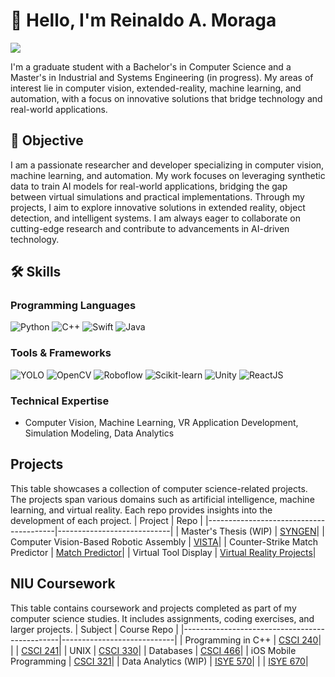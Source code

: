 # 👋 Hello, I'm Reinaldo A. Moraga
<a href="https://www.linkedin.com/in/reinaldo-moraga/"><img src="https://img.shields.io/badge/-LinkedIn-0072b1?&style=for-the-badge&logo=linkedin&logoColor=white" /></a>


I'm a graduate student with a Bachelor's in Computer Science and a Master's in Industrial and Systems Engineering (in progress). My areas of interest lie in computer vision, extended-reality, machine learning, and automation, with a focus on innovative solutions that bridge technology and real-world applications.


## 🎯 Objective
I am a passionate researcher and developer specializing in computer vision, machine learning, and automation. My work focuses on leveraging synthetic data to train AI models for real-world applications, bridging the gap between virtual simulations and practical implementations. Through my projects, I aim to explore innovative solutions in extended reality, object detection, and intelligent systems. I am always eager to collaborate on cutting-edge research and contribute to advancements in AI-driven technology.



## 🛠️ Skills  
### Programming Languages  
![Python](https://img.shields.io/badge/Python-3776AB?style=for-the-badge&logo=python&logoColor=white) ![C++](https://img.shields.io/badge/C++-00599C?style=for-the-badge&logo=cplusplus&logoColor=white) ![Swift](https://img.shields.io/badge/Swift-FA7343?style=for-the-badge&logo=swift&logoColor=white) ![Java](https://img.shields.io/badge/Java-007396?style=for-the-badge&logo=java&logoColor=white)  

### Tools & Frameworks  
![YOLO](https://img.shields.io/badge/YOLO-050c6e?style=for-the-badge&logo=yolo&logoColor=white) ![OpenCV](https://img.shields.io/badge/OpenCV-5C3EE8?style=for-the-badge&logo=opencv&logoColor=white) ![Roboflow](https://img.shields.io/badge/Roboflow-00172C?style=for-the-badge&logo=roboflow&logoColor=white)  ![Scikit-learn](https://img.shields.io/badge/Scikit--learn-F7931E?style=for-the-badge&logo=scikit-learn&logoColor=white) ![Unity](https://img.shields.io/badge/Unity-000000?style=for-the-badge&logo=unity&logoColor=white) ![ReactJS](https://img.shields.io/badge/React-61DAFB?style=for-the-badge&logo=react&logoColor=black)  

### Technical Expertise  
- Computer Vision, Machine Learning, VR Application Development, Simulation Modeling, Data Analytics


## Projects
This table showcases a collection of computer science-related projects. The projects span various domains such as artificial intelligence, machine learning, and virtual reality. Each repo provides insights into the development of each project.
| Project                                | Repo         |
|----------------------------------------|----------------------------|
| Master's Thesis (WIP)                  | <a href="https://github.com/ramoraga/SYNGEN">SYNGEN</a>|
| Computer Vision-Based Robotic Assembly | <a href="https://github.com/ramoraga/VISTA">VISTA</a>|
| Counter-Strike Match Predictor         | <a href="https://github.com/ramoraga/Projects/tree/main/CS%20Pro%20Match%20Predictor">Match Predictor</a>|
| Virtual Tool Display                   | <a href="https://github.com/ramoraga/Projects/tree/main/Virtual%20Reality">Virtual Reality Projects</a>|

## NIU Coursework
This table contains coursework and projects completed as part of my computer science studies. It includes assignments, coding exercises, and larger projects.
| Subject                                       | Course Repo         |
|-----------------------------------------------|----------------------------|
| Programming in C++                            | <a href="https://github.com/ramoraga/NIU_Coursework/tree/main/Programming%20in%20C%2B%2B/CSCI%20240">CSCI 240</a>|
|                                               | <a href="https://github.com/ramoraga/NIU_Coursework/tree/main/Programming%20in%20C%2B%2B/CSCI%20241">CSCI 241</a>|
| UNIX                                          | <a href="https://github.com/ramoraga/NIU_Coursework/tree/main/UNIX/CSCI%20330">CSCI 330</a>|
| Databases                                     | <a href="https://github.com/ramoraga/NIU_Coursework/tree/main/Databases/CSCI%20466">CSCI 466</a>|
| iOS Mobile Programming                        | <a href="https://github.com/ramoraga/NIU_Coursework/tree/main/iOS%20Mobile%20Programming/CSCI%20321">CSCI 321</a>|
| Data Analytics (WIP)                          | <a href="https://github.com/ramoraga/NIU_Coursework/tree/main/Data%20Analytics/ISYE%20570">ISYE 570</a>|
|                                               | <a href="https://github.com/ramoraga/NIU_Coursework/tree/main/Data%20Analytics/ISYE%20670">ISYE 670</a>|
